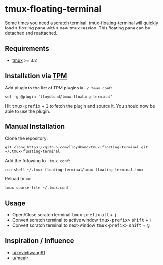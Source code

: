# tmux-floating-terminal

Some times you need a scratch terminal. tmux-floating-terminal will quickly load a floating pane with a new tmux session. This floating pane can be detached and reattached.

## Requirements

* [tmux](https://github.com/tmux/tmux) >= 3.2

## Installation via [TPM](https://github.com/tmux-plugins/tpm)

Add plugin to the list of TPM plugins in `~/.tmux.conf`:

```
set -g @plugin 'lloydbond/tmux-floating-terminal'
```
Hit <kbd>tmux-prefix</kbd> + <kbd>I</kbd> to fetch the plugin and source it. You should now be able to use the plugin.

## Manual Installation

Clone the repository:

```
git clone https://github.com/lloydbond/tmux-floating-terminal.git ~/.tmux-floating-terminal
```

Add the following to `.tmux.conf`:

```
run-shell ~/.tmux-floating-terminal/tmux-floating-terminal.tmux
```

Reload tmux:

```
tmux source-file ~/.tmux.conf
```

## Usage

* Open/Close scratch terminal <kbd>tmux-prefix</kbd> <kbd>alt</kbd> + <kbd>j</kbd>
* Convert scratch terminal to active window <kbd>tmux-prefix></kbd> <kbd>shift</kbd> + <kbd>!</kbd>
* Convert scratch terminal to next-window <kbd>tmux-prefix></kbd> <kbd>shift</kbd> + <kbd>@</kbd>

## Inspiration / Influence

* [u/kevinhwang91](https://www.reddit.com/r/tmux/comments/itonec/comment/g5jxke4/?utm_source=share&utm_medium=web3x&utm_name=web3xcss&utm_term=1&utm_content=share_button)
* [u/meain](https://blog.meain.io/2020/tmux-flating-scratch-terminal/)
